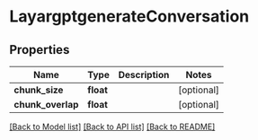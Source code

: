 # LayargptgenerateConversation

## Properties
Name | Type | Description | Notes
------------ | ------------- | ------------- | -------------
**chunk_size** | **float** |  | [optional] 
**chunk_overlap** | **float** |  | [optional] 

[[Back to Model list]](../README.md#documentation-for-models) [[Back to API list]](../README.md#documentation-for-api-endpoints) [[Back to README]](../README.md)

